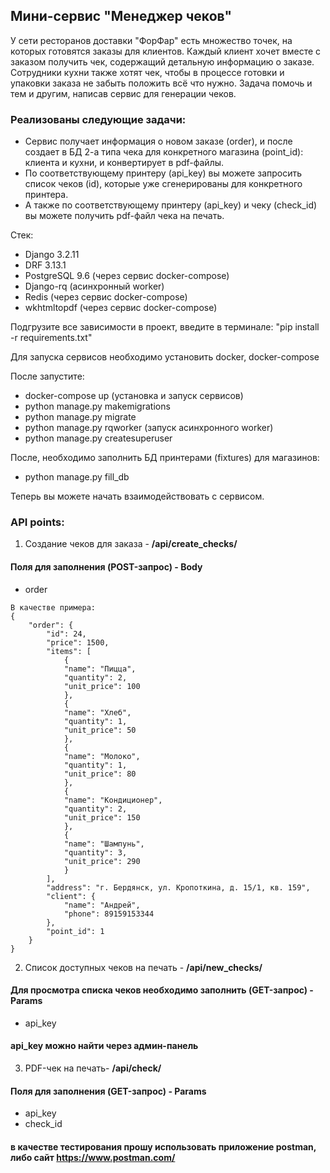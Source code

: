 ## **Мини-сервис "Менеджер чеков"**
У сети ресторанов доставки "ФорФар" есть множество точек, на которых готовятся заказы для клиентов. 
Каждый клиент хочет вместе с заказом получить чек, содержащий детальную информацию о заказе. 
Сотрудники кухни также хотят чек, чтобы в процессе готовки и упаковки заказа не забыть положить всё что нужно. 
Задача помочь и тем и другим, написав сервис для генерации чеков.
### Реализованы следующие задачи:
* Сервис получает информация о новом заказе (order), и после создает в БД 2-а типа чека для конкретного магазина (point_id): клиента и кухни, и конвертирует в pdf-файлы. 
* По соответствующему принтеру (api_key) вы можете запросить список чеков (id), которые уже сгенерированы для конкретного принтера. 
* А также по соответствующему принтеру (api_key) и чеку (check_id) вы можете получить pdf-файл чека на печать.

Стек:

* Django 3.2.11
* DRF 3.13.1
* PostgreSQL 9.6 (через сервис docker-compose)
* Django-rq (асинхронный worker)
* Redis (через сервис docker-compose)
* wkhtmltopdf (через сервис docker-compose)

Подгрузите все зависимости в проект, введите в терминале: "pip install -r requirements.txt"

Для запуска сервисов необходимо установить docker, docker-compose

После запустите:
* docker-compose up (установка и запуск сервисов)
* python manage.py makemigrations
* python manage.py migrate
* python manage.py rqworker (запуск асинхронного worker)
* python manage.py createsuperuser 

После, необходимо заполнить БД принтерами (fixtures) для магазинов:
* python manage.py fill_db

Теперь вы можете начать взаимодействовать с сервисом.
### API points:

1) Создание чеков для заказа -
**/api/create_checks/**
#### Поля для заполнения (POST-запрос) - Body
* order
```
В качестве примера:
{
    "order": {
        "id": 24,
        "price": 1500,
        "items": [
            {
            "name": "Пицца",
            "quantity": 2,
            "unit_price": 100
            },
            {
            "name": "Хлеб",
            "quantity": 1,
            "unit_price": 50
            },
            {
            "name": "Молоко",
            "quantity": 1,
            "unit_price": 80
            },
            {
            "name": "Кондиционер",
            "quantity": 2,
            "unit_price": 150
            },
            {
            "name": "Шампунь",
            "quantity": 3,
            "unit_price": 290
            }
        ],
        "address": "г. Бердянск, ул. Кропоткина, д. 15/1, кв. 159",
        "client": {
            "name": "Андрей",
            "phone": 89159153344
        },
        "point_id": 1
    }
}
```
2) Список доступных чеков на печать - **/api/new_checks/**
#### Для просмотра списка чеков необходимо заполнить (GET-запрос) - Params
* api_key

#### api_key можно найти через админ-панель
3) PDF-чек на печать- **/api/check/**
#### Поля для заполнения (GET-запрос) - Params
* api_key
* сheck_id


#### в качестве тестирования прошу использовать приложение postman, либо сайт https://www.postman.com/

